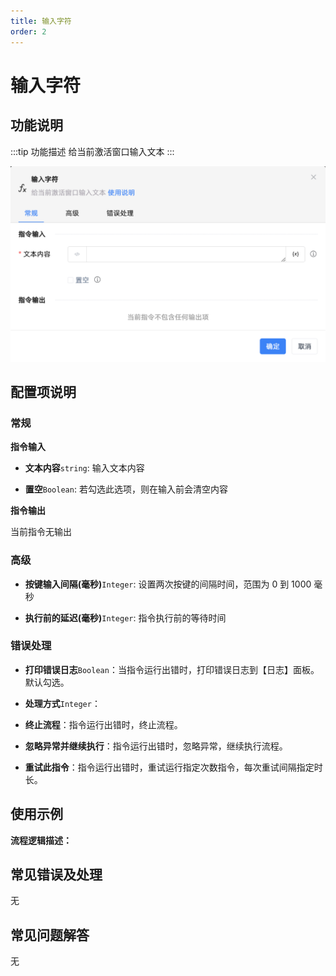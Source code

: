 ```yaml
---
title: 输入字符
order: 2
---
```


# 输入字符

## 功能说明

:::tip 功能描述
给当前激活窗口输入文本
:::

![输入字符](../../assets/输入字符_command.png)

## 配置项说明

### 常规

**指令输入**

- **文本内容**`string`: 输入文本内容

- **置空**`Boolean`: 若勾选此选项，则在输入前会清空内容


**指令输出**

当前指令无输出

### 高级

- **按键输入间隔(毫秒)**`Integer`: 设置两次按键的间隔时间，范围为 0 到 1000 毫秒

- **执行前的延迟(毫秒)**`Integer`: 指令执行前的等待时间

### 错误处理

- **打印错误日志**`Boolean`：当指令运行出错时，打印错误日志到【日志】面板。默认勾选。

- **处理方式**`Integer`：

 - **终止流程**：指令运行出错时，终止流程。

 - **忽略异常并继续执行**：指令运行出错时，忽略异常，继续执行流程。

 - **重试此指令**：指令运行出错时，重试运行指定次数指令，每次重试间隔指定时长。

## 使用示例

**流程逻辑描述：** 

## 常见错误及处理

无

## 常见问题解答

无


